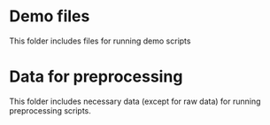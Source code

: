 # Demo files
This folder includes files for running demo scripts
# Data for preprocessing
This folder includes necessary data (except for raw data) for running preprocessing scripts.
